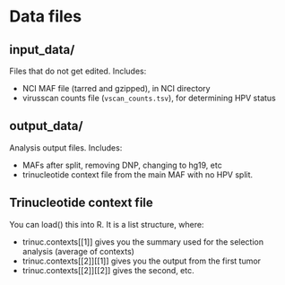 # Data files

## input_data/ 

Files that do not get edited. Includes:
- NCI MAF file (tarred and gzipped), in NCI directory
- virusscan counts file (`vscan_counts.tsv`), for determining HPV status

## output_data/ 

Analysis output files. Includes:
- MAFs after split, removing DNP, changing to hg19, etc
- trinucleotide context file from the main MAF with no HPV split.

## Trinucleotide context file

You can load() this into R. It is a list structure, where:
- trinuc.contexts[[1]] gives you the summary used for the selection analysis (average of contexts)
- trinuc.contexts[[2]][[1]] gives you the output from the first tumor
- trinuc.contexts[[2]][[2]] gives the second, etc.